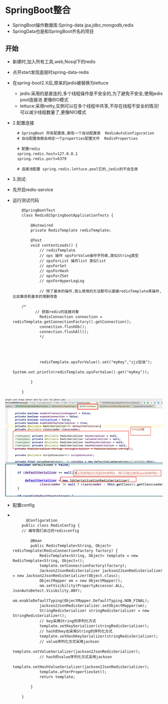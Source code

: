 # SpringBoot整合
- SpringBoot操作数据库:Spring-data jpa,jdbc,mongodb,redis
- SpringData也是和SpringBoot齐名的项目


## 开始
- 新建时,加入所有工具,web,Nosql下的redis
- 点开start发现底层时spring-data-redis
- 在spring-boot2.X后,原来的jedis被替换为lettuce
    - jedis:采用的是直连的,多个线程操作是不安全的,为了避免不安全,使用jedis pool连接池 更像BIO模式
    - lettuce:采用netty,实例可以在多个线程中共享,不存在线程不安全的情况!可以减少线程数量了,更像NIO模式
  
- 2.配置连接
  
  ```
    # SpringBoot 所有配置类,都有一个自动配置类  RedisAutoConfiguration
    # 自动配置类都会绑定一个properties配置文件  RedisProperties
    
    # 配置redis
    spring.redis.host=127.0.0.1
    spring.redis.port=6379
    
    # 连接池配置 spring.redis.lettuce.pool它的,jedis的不会生效
  ```
- 3.测试:
- 先开启redis-service
- 运行测试代码
  
  ```
      @SpringBootTest
      class Redis02SpringbootApplicationTests {
      
          @Autowired
          private RedisTemplate redisTemplate;
      
          @Test
          void contextLoads() {
              // redisTemplate
              // ops 操作 opsForValue操作字符串,类似String类型
              // opsForList 操作list 类似list
              // opsForSet
              // opsForHash
              // opsForZSet
              // opsForHyperLogLog
      
              // 除了基本的操作,我么常用的方法都可以直接redisTemplate来操作,比如事务和基本的增删改查
      
      /*
            // 获取redis的连接对象
              RedisConnection connection = redisTemplate.getConnectionFactory().getConnection();
              connection.flushDb();
              connection.flushAll();
              */
      
      
      
      
              redisTemplate.opsForValue().set("myKey","zjz加油");
              System.out.println(redisTemplate.opsForValue().get("myKey"));
      
          }
      
      }
  
  ```



![img_4.png](img_4.png)
![img_5.png](img_5.png)



- 配置config
- ```
  
        @Configuration
      public class RedisConfig {
      // 编写我们自己的redisconfig
      
          @Bean
          public RedisTemplate<String, Object> redisTemplate(RedisConnectionFactory factory) {
              RedisTemplate<String, Object> template = new RedisTemplate<String, Object>();
              template.setConnectionFactory(factory);
              Jackson2JsonRedisSerializer jackson2JsonRedisSerializer = new Jackson2JsonRedisSerializer(Object.class);
              ObjectMapper om = new ObjectMapper();
              om.setVisibility(PropertyAccessor.ALL, JsonAutoDetect.Visibility.ANY);
              om.enableDefaultTyping(ObjectMapper.DefaultTyping.NON_FINAL);
              jackson2JsonRedisSerializer.setObjectMapper(om);
              StringRedisSerializer stringRedisSerializer = new StringRedisSerializer();
              // key采用String的序列化方式
              template.setKeySerializer(stringRedisSerializer);
              // hash的key也采用String的序列化方式
              template.setHashKeySerializer(stringRedisSerializer);
              // value序列化方式采用jackson
              template.setValueSerializer(jackson2JsonRedisSerializer);
              // hash的value序列化方式采用jackson
              template.setHashValueSerializer(jackson2JsonRedisSerializer);
              template.afterPropertiesSet();
              return template;
      
          }
      
      }
  
  
  ```
